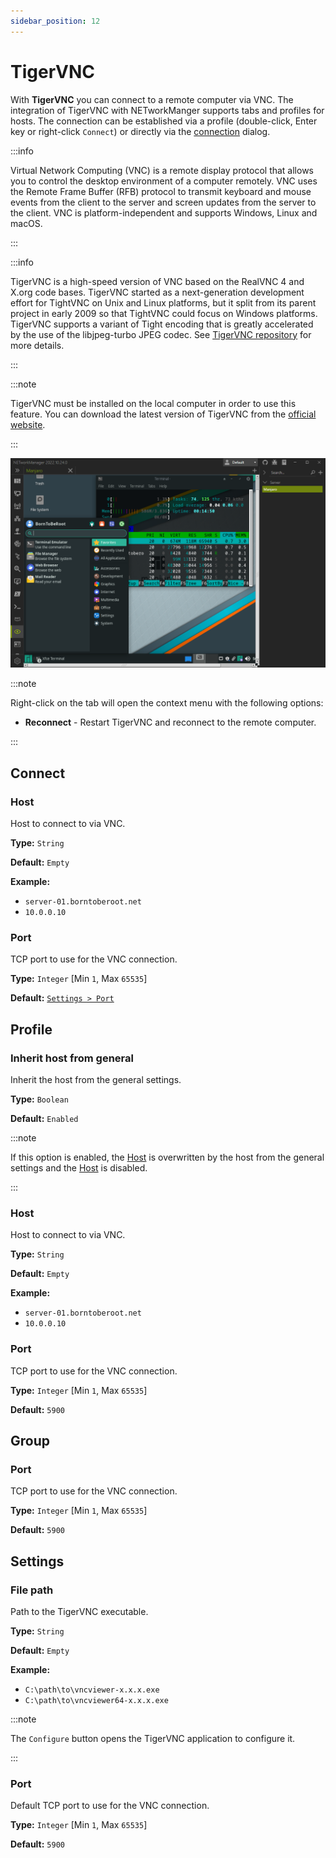 ```yaml
---
sidebar_position: 12
---
```


# TigerVNC

With **TigerVNC** you can connect to a remote computer via VNC. The integration of TigerVNC with NETworkManger supports tabs and profiles for hosts. The connection can be established via a profile (double-click, Enter key or right-click `Connect`) or directly via the [connection](#connect) dialog.

:::info

Virtual Network Computing (VNC) is a remote display protocol that allows you to control the desktop environment of a computer remotely. VNC uses the Remote Frame Buffer (RFB) protocol to transmit keyboard and mouse events from the client to the server and screen updates from the server to the client. VNC is platform-independent and supports Windows, Linux and macOS.

:::

:::info

TigerVNC is a high-speed version of VNC based on the RealVNC 4 and X.org code bases. TigerVNC started as a next-generation development effort for TightVNC on Unix and Linux platforms, but it split from its parent project in early 2009 so that TightVNC could focus on Windows platforms. TigerVNC supports a variant of Tight encoding that is greatly accelerated by the use of the libjpeg-turbo JPEG codec. See [TigerVNC repository](https://github.com/TigerVNC/tigervnc/) for more details.

:::

:::note

TigerVNC must be installed on the local computer in order to use this feature. You can download the latest version of TigerVNC from the [official website](https://tigervnc.org/).

:::

![TigerVNC](../img/tigervnc.png)

:::note

Right-click on the tab will open the context menu with the following options:

- **Reconnect** - Restart TigerVNC and reconnect to the remote computer.

:::

## Connect

### Host

Host to connect to via VNC.

**Type:** `String`

**Default:** `Empty`

**Example:**

- `server-01.borntoberoot.net`
- `10.0.0.10`

### Port

TCP port to use for the VNC connection.

**Type:** `Integer` [Min `1`, Max `65535`]

**Default:** [`Settings > Port`](#port-3)

## Profile

### Inherit host from general

Inherit the host from the general settings.

**Type:** `Boolean`

**Default:** `Enabled`

:::note

If this option is enabled, the [Host](#host-1) is overwritten by the host from the general settings and the [Host](#host-1) is disabled.

:::

### Host

Host to connect to via VNC.

**Type:** `String`

**Default:** `Empty`

**Example:**

- `server-01.borntoberoot.net`
- `10.0.0.10`

### Port

TCP port to use for the VNC connection.

**Type:** `Integer` [Min `1`, Max `65535`]

**Default:** `5900`

## Group

### Port

TCP port to use for the VNC connection.

**Type:** `Integer` [Min `1`, Max `65535`]

**Default:** `5900`

## Settings

### File path

Path to the TigerVNC executable.

**Type:** `String`

**Default:** `Empty`

**Example:**

- `C:\path\to\vncviewer-x.x.x.exe`
- `C:\path\to\vncviewer64-x.x.x.exe`

:::note

The `Configure` button opens the TigerVNC application to configure it.

:::

### Port

Default TCP port to use for the VNC connection.

**Type:** `Integer` [Min `1`, Max `65535`]

**Default:** `5900`

